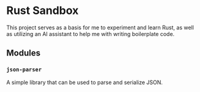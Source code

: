 # Rust Sandbox

This project serves as a basis for me to experiment and learn Rust, as well as utilizing an AI assistant to help me with
writing boilerplate code.

## Modules

### `json-parser`

A simple library that can be used to parse and serialize JSON.
